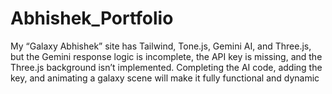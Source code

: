 # Abhishek_Portfolio
My “Galaxy Abhishek” site has Tailwind, Tone.js, Gemini AI, and Three.js, but the Gemini response logic is incomplete, the API key is missing, and the Three.js background isn’t implemented. Completing the AI code, adding the key, and animating a galaxy scene will make it fully functional and dynamic
